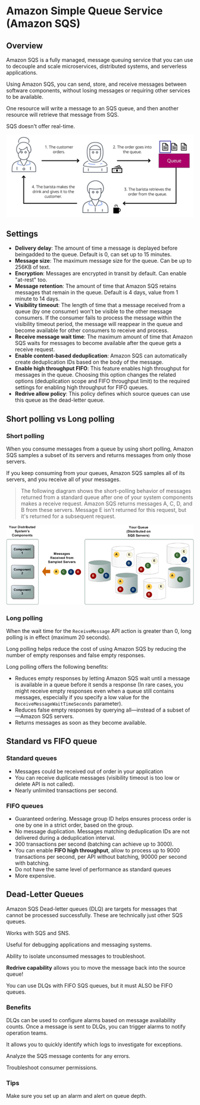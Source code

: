 # Amazon Simple Queue Service (Amazon SQS)

## Overview

Amazon SQS is a fully managed, message queuing service that you can use to decouple and scale microservices, distributed systems, and serverless applications.

Using Amazon SQS, you can send, store, and receive messages between software components, without losing messages or requiring other services to be available.

One resource will write a message to an SQS queue, and then another resource will retrieve that message from SQS.

SQS doesn't offer real-time.

![](./images/amazon-sqs.png)


## Settings

- **Delivery delay**: The amount of time a message is deplayed before beingadded to the queue. Default is 0, can set up to 15 minutes.
- **Message size**: The maximum message size for the queue. Can be up to 256KB of text.
- **Encryption**: Messages are encrypted in transit by default. Can enable "at-rest" too.
- **Message retention**: The amount of time that Amazon SQS retains messages that remain in the queue. Default is 4 days, value from 1 minute to 14 days.
- **Visibility timeout**: The length of time that a message received from a queue (by one consumer) won’t be visible to the other message consumers. If the consumer fails to process the message within the visibility timeout period, the message will reappear in the queue and become available for other consumers to receive and process.
- **Receive message wait time**: The maximum amount of time that Amazon SQS waits for messages to become available after the queue gets a receive request.
- **Enable content-based deduplication**: Amazon SQS can automatically create deduplication IDs based on the body of the message.
- **Enable high throughput FIFO**: This feature enables high throughput for messages in the queue. Choosing this option changes the related options (deduplication scope and FIFO throughput limit) to the required settings for enabling high throughput for FIFO queues.
- **Redrive allow policy**: This policy defines which source queues can use this queue as the dead-letter queue.


## Short polling vs Long polling

### Short polling

When you consume messages from a queue by using short polling, Amazon SQS samples a subset of its servers and returns messages from only those servers.

If you keep consuming from your queues, Amazon SQS samples all of its servers, and you receive all of your messages.

> The following diagram shows the short-polling behavior of messages returned from a standard queue after one of your system components makes a receive request. Amazon SQS returns messages A, C, D, and B from these servers. Message E isn't returned for this request, but it's returned for a subsequent request.

![](./images/short-polling.png)


### Long polling

When the wait time for the `ReceiveMessage` API action is greater than 0, long polling is in effect (maximum 20 seconds).

Long polling helps reduce the cost of using Amazon SQS by reducing the number of empty responses and false empty responses.

Long polling offers the following benefits:

- Reduces empty responses by letting Amazon SQS wait until a message is available in a queue before it sends a response (In rare cases, you might receive empty responses even when a queue still contains messages, especially if you specify a low value for the `ReceiveMessageWaitTimeSeconds` parameter).
- Reduces false empty responses by querying all—instead of a subset of—Amazon SQS servers.
- Returns messages as soon as they become available.


## Standard vs FIFO queue

### Standard queues

- Messages could be received out of order in your application
- You can receive duplicate messages (visibility timeout is too low or delete API is not called).
- Nearly unlimited transactions per second.

### FIFO queues

- Guaranteed ordering. Message group ID helps ensures process order is one by one in a strict order, based on the group.
- No message duplication. Messages matching deduplication IDs are not delivered during a deduplication interval.
- 300 transactions per second (batching can achieve up to 3000).
- You can enable **FIFO high throughput**, allow to process up to 9000 transactions per second, per API without batching, 90000 per second with batching.
- Do not have the same level of performance as standard queues 
- More expensive.

## Dead-Letter Queues

Amazon SQS Dead-letter queues (DLQ) are targets for messages that cannot be processed successfully. These are technically just other SQS queues.

Works with SQS and SNS.

Useful for debugging applications and messaging systems.

Ability to isolate unconsumed messages to troubleshoot.

**Redrive capability** allows you to move the message back into the source queue!

You can use DLQs with FIFO SQS queues, but it must ALSO be FIFO queues.

### Benefits

DLQs can be used to configure alarms based on message availability counts. Once a message is sent to DLQs, you can trigger alarms to notify operation teams.

It allows you to quickly identify which logs to investigate for exceptions.

Analyze the SQS message contents for any errors.

Troubleshoot consumer permissions.


### Tips

Make sure you set up an alarm and alert on queue depth.